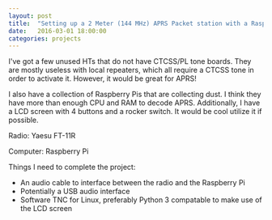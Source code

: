 ```yaml
---
layout: post
title:  "Setting up a 2 Meter (144 MHz) APRS Packet station with a Raspberry Pi"
date:   2016-03-01 18:00:00
categories: projects
---
```



I've got a few unused HTs that do not have CTCSS/PL tone boards. They are mostly useless with local repeaters, which all require a CTCSS tone in order to activate it. However, it would be great for APRS!

I also have a collection of Raspberry Pis that are collecting dust. I think they have more than enough CPU and RAM to decode APRS. Additionally, I have a LCD screen with 4 buttons and a rocker switch. It would be cool utilize it if possible.

Radio: Yaesu FT-11R

Computer: Raspberry Pi

Things I need to complete the project:

* An audio cable to interface between the radio and the Raspberry Pi
* Potentially a USB audio interface
* Software TNC for Linux, preferably Python 3 compatable to make use of the LCD screen
